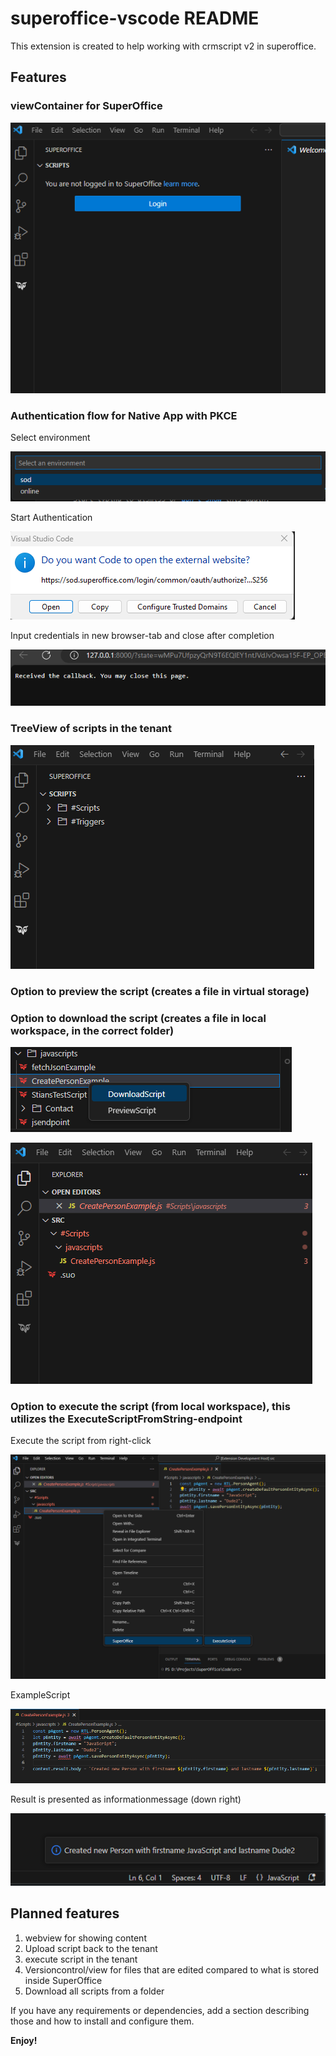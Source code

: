 # superoffice-vscode README

This extension is created to help working with crmscript v2 in superoffice.

## Features

### viewContainer for SuperOffice

![Alt text](assets/viewContainer.png?raw=true "ViewContainer")

### Authentication flow for Native App with PKCE

Select environment

![Alt text](assets/selectEnvironment.png?raw=true "SelectEnvironment")

Start Authentication

![Alt text](assets/startAuthentication.png?raw=true "startAuthentication")

Input credentials in new browser-tab and close after completion

![Alt text](assets/closeAuthenticationWindow.png?raw=true "startAuthentication")

### TreeView of scripts in the tenant

![Alt text](assets/getScriptsResult.png?raw=true "getScriptsResult")

### Option to preview the script (creates a file in virtual storage)
### Option to download the script (creates a file in local workspace, in the correct folder)

![Alt text](assets/downloadScriptOption.png?raw=true "downloadScriptOption")

![Alt text](assets/scriptCreatedInWorkspace.png?raw=true "scriptCreatedInWorkspace")


### Option to execute the script (from local workspace), this utilizes the ExecuteScriptFromString-endpoint 

Execute the script from right-click

![Alt text](assets/executeScriptOption.png?raw=true "executeScriptOption")

ExampleScript

![Alt text](assets/exampleExecuteScript.png?raw=true "executeResult")

Result is presented as informationmessage (down right)

![Alt text](assets/executeResult.png?raw=true "executeResult")

## Planned features
1. webview for showing content
2. Upload script back to the tenant
3. execute script in the tenant
4. Versioncontrol/view for files that are edited compared to what is stored inside SuperOffice
5. Download all scripts from a folder

If you have any requirements or dependencies, add a section describing those and how to install and configure them.



**Enjoy!**
